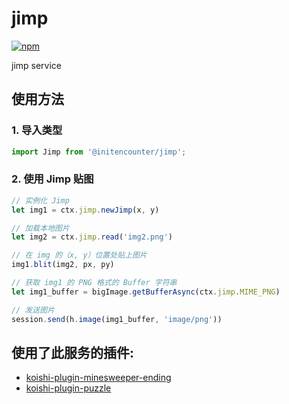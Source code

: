 # jimp

[![npm](https://img.shields.io/npm/v/@initencounter/koishi-plugin-jimp?style=flat-square)](https://www.npmjs.com/package/@initencounter/koishi-plugin-jimp)

jimp service
## 使用方法

### 1. 导入类型
```typescript
import Jimp from '@initencounter/jimp';
```

### 2. 使用 Jimp 贴图
```typescript
// 实例化 Jimp
let img1 = ctx.jimp.newJimp(x, y)

// 加载本地图片
let img2 = ctx.jimp.read('img2.png')

// 在 img 的（x, y）位置处贴上图片
img1.blit(img2, px, py)

// 获取 img1 的 PNG 格式的 Buffer 字符串
let img1_buffer = bigImage.getBufferAsync(ctx.jimp.MIME_PNG)

// 发送图片
session.send(h.image(img1_buffer, 'image/png'))
```

## 使用了此服务的插件:

- [koishi-plugin-minesweeper-ending](https://github.com/initialencounter/mykoishi/tree/master/Plugins/Recreation/minesweeper-ending#readme)
- [koishi-plugin-puzzle](https://github.com/initialencounter/mykoishi/tree/master/Plugins/Recreation/puzzle#readme.md)